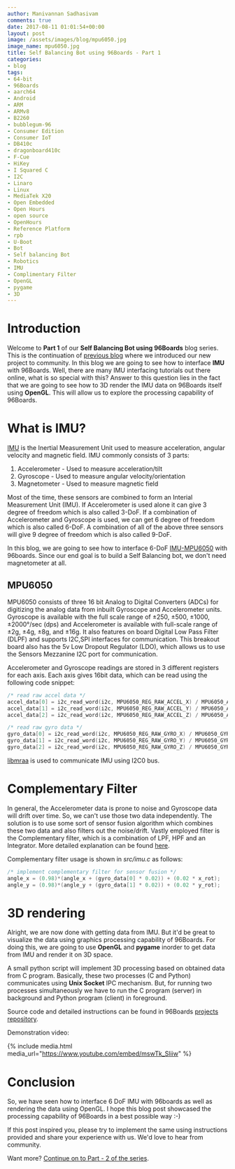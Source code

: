 ```yaml
---
author: Manivannan Sadhasivam
comments: true
date: 2017-08-11 01:01:54+00:00
layout: post
image: /assets/images/blog/mpu6050.jpg
image_name: mpu6050.jpg
title: Self Balancing Bot using 96Boards - Part 1
categories:
- blog
tags:
- 64-bit
- 96Boards
- aarch64
- Android
- ARM
- ARMv8
- B2260
- bubblegum-96
- Consumer Edition
- Consumer IoT
- DB410c
- dragonboard410c
- F-Cue
- HiKey
- I Squared C
- I2C
- Linaro
- Linux
- MediaTek X20
- Open Embedded
- Open Hours
- open source
- OpenHours
- Reference Platform
- rpb
- U-Boot
- Bot
- Self balancing Bot
- Robotics
- IMU
- Complimentary Filter
- OpenGL
- pygame
- 3D
---
```


# **Introduction**

Welcome to **Part 1** of our **Self Balancing Bot using 96Boards** blog series. This is the continuation of [previous blog](/blog/introducing-self-balancing-bot-using-96boards/)
where we introduced our new project to community. In this blog we are going to see how to interface **IMU** with 96Boards.
Well, there are many IMU interfacing tutorials out there online, what is so special with this? Answer to this question lies in the
fact that we are going to see how to 3D render the IMU data on 96Boards itself using **OpenGL**. This will allow us to explore
the processing capability of 96Boards.

# **What is IMU?**

[IMU](https://en.wikipedia.org/wiki/Inertial_measurement_unit) is the Inertial Measurement Unit used to measure acceleration,
angular velocity and magnetic field. IMU commonly consists of 3 parts:

1. Accelerometer - Used to measure acceleration/tilt
2. Gyroscope - Used to measure angular velocity/orientation
3. Magnetometer - Used to measure magnetic field

Most of the time, these sensors are combined to form an Interial Measurement Unit (IMU). If Accelerometer is used alone it can
give 3 degree of freedom which is also called 3-DoF. If a combination of Accelerometer and Gyroscope is used, we can get 6
degree of freedom which is also called 6-DoF. A combination of all of the above three sensors will give 9 degree of freedom
which is also called 9-DoF.

In this blog, we are going to see how to interface 6-DoF [IMU-MPU6050](http://www.amazon.in/GY-521-Mpu6050-Accelerometer-Arduino-REES52/dp/B008BOPN40/ref=sr_1_1?ie=UTF8&qid=1501573522&sr=8-1&keywords=mpu6050)
with 96boards. Since our end goal is to build a Self Balancing bot, we don't need magnetometer at all.

## **MPU6050**

MPU6050 consists of three 16 bit Analog to Digital Converters (ADCs) for digitizing the analog data from inbuilt Gyroscope
and Accelerometer units. Gyroscope is available with the full scale range of ±250, ±500, ±1000, ±2000°/sec (dps) and
Accelerometer is available with full-scale range of ±2g, ±4g, ±8g, and ±16g. It also features on board Digital Low Pass Filter
(DLPF) and supports I2C,SPI interfaces for communication. This breakout board also has the 5v Low Dropout Regulator (LDO), which
allows us to use the Sensors Mezzanine I2C port for communication.

Accelerometer and Gyroscope readings are stored in 3 different registers for each axis. Each axis gives 16bit data, which can
be read using the following code snippet:

```c
/* read raw accel data */
accel_data[0] = i2c_read_word(i2c, MPU6050_REG_RAW_ACCEL_X) / MPU6050_ACCEL_SCALE;
accel_data[1] = i2c_read_word(i2c, MPU6050_REG_RAW_ACCEL_Y) / MPU6050_ACCEL_SCALE;
accel_data[2] = i2c_read_word(i2c, MPU6050_REG_RAW_ACCEL_Z) / MPU6050_ACCEL_SCALE;

/* read raw gyro data */
gyro_data[0] = i2c_read_word(i2c, MPU6050_REG_RAW_GYRO_X) / MPU6050_GYRO_SCALE;
gyro_data[1] = i2c_read_word(i2c, MPU6050_REG_RAW_GYRO_Y) / MPU6050_GYRO_SCALE;
gyro_data[2] = i2c_read_word(i2c, MPU6050_REG_RAW_GYRO_Z) / MPU6050_GYRO_SCALE;
```
[libmraa](https://github.com/intel-iot-devkit/mraa) is used to communicate IMU using I2C0 bus.

# **Complementary Filter**

In general, the Accelerometer data is prone to noise and Gyroscope data will drift over time. So, we can't use those two data
independently. The solution is to use some sort of sensor fusion algorithm which combines these two data and also filters out
the noise/drift. Vastly employed filter is the Complementary filter, which is a combination of LPF, HPF and an Integrator. More
detailed explanation can be found [here](http://d1.amobbs.com/bbs_upload782111/files_44/ourdev_665531S2JZG6.pdf).

Complementary filter usage is shown in *src/imu.c* as follows:

```c
/* implement complementary filter for sensor fusion */
angle_x = (0.98)*(angle_x + (gyro_data[0] * 0.02)) + (0.02 * x_rot);
angle_y = (0.98)*(angle_y + (gyro_data[1] * 0.02)) + (0.02 * y_rot);
```
# **3D rendering**

Alright, we are now done with getting data from IMU. But it'd be great to visualize the data using graphics processing
capability of 96Boards. For doing this, we are going to use **OpenGL** and **pygame** inorder to get data from IMU and render it on
3D space.

A small python script will implement 3D processing based on obtained data from C program. Basically, these two processes
(C and Python) communicates using **Unix Socket** IPC mechanism. But, for running two processes simultaneously we have to
run the C program (server) in background and Python program (client) in foreground.

Source code and detailed instructions can be found in 96Boards [projects repository](https://github.com/96boards-projects/imu/).

Demonstration video:

{% include media.html media_url="https://www.youtube.com/embed/mswTk_Sliiw" %}

# **Conclusion**

So, we have seen how to interface 6 DoF IMU with 96boards as well as rendering the data using OpenGL. I hope this blog post
showcased the processing capability of 96Boards in a best possible way :-)

If this post inspired you, please try to implement the same using instructions provided and share your experience with us. We'd
love to hear from community.

Want more? [Continue on to Part - 2 of the series](https://www.96boards.org/blog/self-balancing-bot-using-96boards-part2/).
